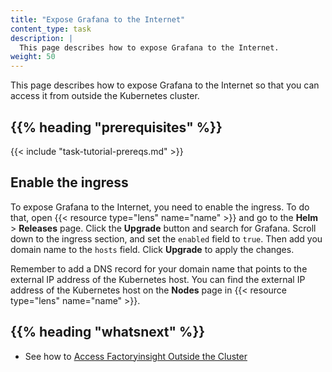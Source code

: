 ```yaml
---
title: "Expose Grafana to the Internet"
content_type: task
description: |
  This page describes how to expose Grafana to the Internet.
weight: 50
---
```


<!-- overview -->

This page describes how to expose Grafana to the Internet so that you can access
it from outside the Kubernetes cluster.

## {{% heading "prerequisites" %}}

{{< include "task-tutorial-prereqs.md" >}}

<!-- steps -->

## Enable the ingress

To expose Grafana to the Internet, you need to enable the ingress. To do that,
open {{< resource type="lens" name="name" >}} and go to the **Helm** > **Releases** page. Click the **Upgrade**
button and search for Grafana. Scroll down to the ingress section, and set the
`enabled` field to `true`. Then add you domain name to the `hosts` field. Click
**Upgrade** to apply the changes.

Remember to add a DNS record for your domain name that points to the external IP
address of the Kubernetes host. You can find the external IP address of the
Kubernetes host on the **Nodes** page in {{< resource type="lens" name="name" >}}.

<!-- discussion -->

<!-- Optional section; add links to information related to this topic. -->
## {{% heading "whatsnext" %}}

- See how to [Access Factoryinsight Outside the Cluster](/docs/administration/access-factoryinsight-outside-cluster/)
